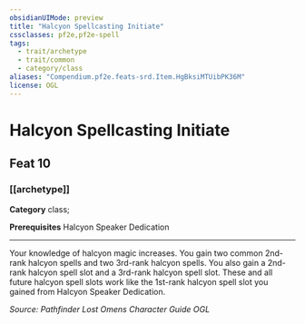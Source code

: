```yaml
---
obsidianUIMode: preview
title: "Halcyon Spellcasting Initiate"
cssclasses: pf2e,pf2e-spell
tags:
  - trait/archetype
  - trait/common
  - category/class
aliases: "Compendium.pf2e.feats-srd.Item.HgBksiMTUibPK36M"
license: OGL
---
```

# Halcyon Spellcasting Initiate
## Feat 10
### [[archetype]]

**Category** class; 



**Prerequisites** Halcyon Speaker Dedication
* * *
Your knowledge of halcyon magic increases. You gain two common 2nd-rank halcyon spells and two 3rd-rank halcyon spells. You also gain a 2nd-rank halcyon spell slot and a 3rd-rank halcyon spell slot. These and all future halcyon spell slots work like the 1st-rank halcyon spell slot you gained from Halcyon Speaker Dedication.

*Source: Pathfinder Lost Omens Character Guide*
*OGL*